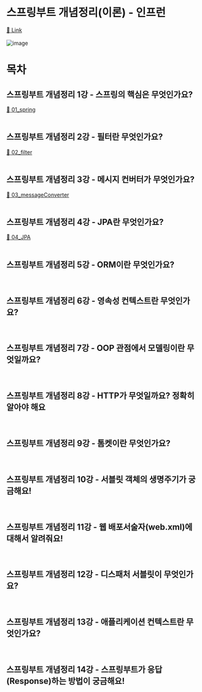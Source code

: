 # 스프링부트 개념정리(이론) - 인프런
[:link: Link](https://www.inflearn.com/course/%EC%8A%A4%ED%94%84%EB%A7%81%EB%B6%80%ED%8A%B8-%EA%B0%9C%EB%85%90%EC%A0%95%EB%A6%AC)  
<br>
![image](https://user-images.githubusercontent.com/77559262/153327865-8a366d2a-5e15-4864-bce7-ef1025758f0c.png)

# 목차
## 스프링부트 개념정리 1강 - 스프링의 핵심은 무엇인가요? 
[:link: 01_spring](https://github.com/eunhye3333/TIL/blob/main/SpringBoot/%EA%B0%95%EC%9D%98/%EC%8A%A4%ED%94%84%EB%A7%81%EB%B6%80%ED%8A%B8%20%EA%B0%9C%EB%85%90%EC%A0%95%EB%A6%AC/01_spring.md)  
<br>

## 스프링부트 개념정리 2강 - 필터란 무엇인가요? 
[:link: 02_filter](https://github.com/eunhye3333/TIL/blob/main/SpringBoot/%EA%B0%95%EC%9D%98/%EC%8A%A4%ED%94%84%EB%A7%81%EB%B6%80%ED%8A%B8%20%EA%B0%9C%EB%85%90%EC%A0%95%EB%A6%AC/02_filter.md)  
<br>

## 스프링부트 개념정리 3강 - 메시지 컨버터가 무엇인가요?
[:link: 03_messageConverter](https://github.com/eunhye3333/TIL/blob/main/SpringBoot/%EA%B0%95%EC%9D%98/%EC%8A%A4%ED%94%84%EB%A7%81%EB%B6%80%ED%8A%B8%20%EA%B0%9C%EB%85%90%EC%A0%95%EB%A6%AC/03_messageConverter.md)  
<br>

## 스프링부트 개념정리 4강 - JPA란 무엇인가요?
[:link: 04_JPA](https://github.com/eunhye3333/TIL/blob/main/SpringBoot/%EA%B0%95%EC%9D%98/%EC%8A%A4%ED%94%84%EB%A7%81%EB%B6%80%ED%8A%B8%20%EA%B0%9C%EB%85%90%EC%A0%95%EB%A6%AC/04_JPA.md)  
<br>

## 스프링부트 개념정리 5강 - ORM이란 무엇인가요?
<br>

## 스프링부트 개념정리 6강 - 영속성 컨텍스트란 무엇인가요?
<br>

## 스프링부트 개념정리 7강 - OOP 관점에서 모델링이란 무엇일까요?
<br>

## 스프링부트 개념정리 8강 - HTTP가 무엇일까요? 정확히 알아야 해요
<br>

## 스프링부트 개념정리 9강 - 톰켓이란 무엇인가요?
<br>

## 스프링부트 개념정리 10강 - 서블릿 객체의 생명주기가 궁금해요!
<br>

## 스프링부트 개념정리 11강 - 웹 배포서술자(web.xml)에 대해서 알려줘요!
<br>

## 스프링부트 개념정리 12강 - 디스패처 서블릿이 무엇인가요?
<br>

## 스프링부트 개념정리 13강 - 애플리케이션 컨텍스트란 무엇인가요?
<br>

## 스프링부트 개념정리 14강 - 스프링부트가 응답(Response)하는 방법이 궁금해요!
